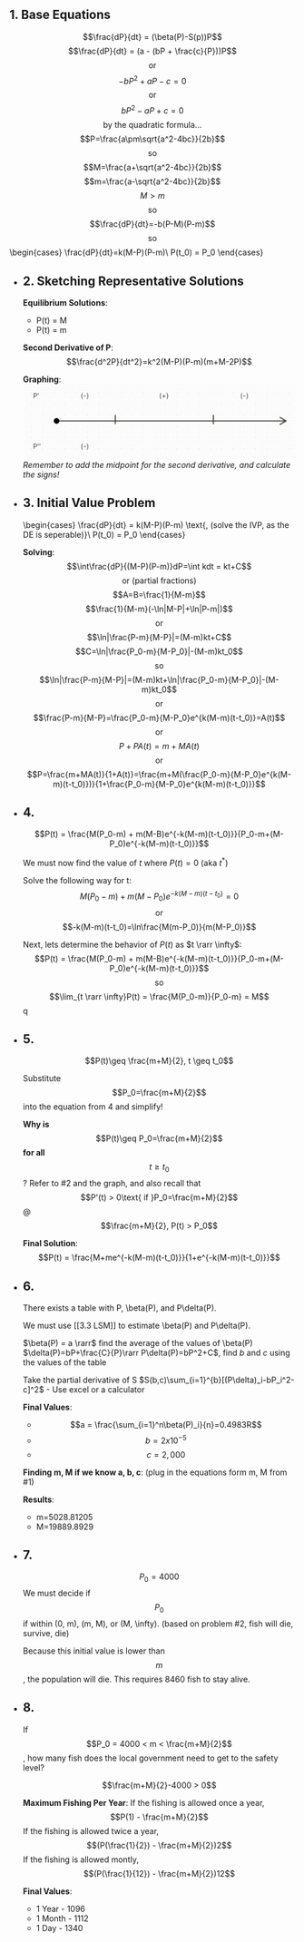 ## 1. Base Equations
$$\frac{dP}{dt} = (\beta(P)-S(p))P$$
$$\frac{dP}{dt} = (a - (bP + \frac{c}{P}))P$$
$$\text{or}$$
$$-bP^2+aP-c=0$$
$$\text{or}$$
$$bP^2-aP+c=0$$
$$\text{by the quadratic formula...}$$
$$P=\frac{a\pm\sqrt{a^2-4bc}}{2b}$$
$$\text{so}$$
$$M=\frac{a+\sqrt{a^2-4bc}}{2b}$$
$$m=\frac{a-\sqrt{a^2-4bc}}{2b}$$
$$M > m$$
$$\text{so}$$
$$\frac{dP}{dt}=-b(P-M)(P-m)$$
$$\text{so}$$
\begin{cases}
\frac{dP}{dt}=k(M-P)(P-m)\\
P(t_0) = P_0
\end{cases}
- ## 2. Sketching Representative Solutions
  **Equilibrium Solutions**:
  * P(t) = M
  * P(t) = m
  
  **Second Derivative of P**:
  $$\frac{d^2P}{dt^2}=k^2(M-P)(P-m)(m+M-2P)$$
  
  **Graphing**:
  ![image.png](../assets/image_1713367597573_0.png)
  *Remember to add the midpoint for the second derivative, and calculate the signs!*
- ## 3. Initial Value Problem
  \begin{cases}
  \frac{dP}{dt} = k(M-P)(P-m) \text{, (solve the IVP, as the DE is seperable)}\\
  P(t_0) = P_0
  \end{cases}
  
  **Solving**:
  $$\int\frac{dP}{(M-P)(P-m)}dP=\int kdt = kt+C$$
  $$\text{or (partial fractions)}$$
  $$A=B=\frac{1}{M-m}$$
  $$\frac{1}{M-m}(-\ln|M-P|+\ln|P-m|)$$
  $$\text{or}$$
  $$\ln|\frac{P-m}{M-P}|=(M-m)kt+C$$
  $$C=\ln|\frac{P_0-m}{M-P_0}|-(M-m)kt_0$$
  $$\text{so}$$
  $$\ln|\frac{P-m}{M-P}|=(M-m)kt+\ln|\frac{P_0-m}{M-P_0}|-(M-m)kt_0$$
  $$\text{or}$$
  $$\frac{P-m}{M-P}=\frac{P_0-m}{M-P_0}e^{k(M-m)(t-t_0)}=A(t)$$
  $$\text{or}$$
  $$P+PA(t)=m+MA(t)$$
  $$\text{or}$$
  $$P=\frac{m+MA(t)}{1+A(t)}=\frac{m+M(\frac{P_0-m}{M-P_0}e^{k(M-m)(t-t_0)})}{1+\frac{P_0-m}{M-P_0}e^{k(M-m)(t-t_0)}}$$
- ## 4. 
  $$P(t) = \frac{M(P_0-m) + m(M-B)e^{-k(M-m)(t-t_0)}}{P_0-m+(M-P_0)e^{-k(M-m)(t-t_0)}}$$
  
  We must now find the value of $t$ where $P(t) = 0$ (aka $t^{*}$)
  
  Solve the following way for t:
  $$M(P_0-m)+m(M-P_0)e^{-k(M-m)(t-t_0)}=0$$
  $$\text{or}$$
  $$-k(M-m)(t-t_0)=\ln\frac{M(m-P_0)}{m(M-P_0)}$$
  
  Next, lets determine the behavior of $P(t)$ as $t \rarr \infty$:
  $$P(t) = \frac{M(P_0-m) + m(M-B)e^{-k(M-m)(t-t_0)}}{P_0-m+(M-P_0)e^{-k(M-m)(t-t_0)}}$$
  $$\text{so}$$
  $$\lim_{t \rarr \infty}P(t) = \frac{M(P_0-m)}{P_0-m} = M$$q
- ## 5.
  $$P(t)\geq \frac{m+M}{2}, t \geq t_0$$
  
  Substitute $$P_0=\frac{m+M}{2}$$ into the equation from 4 and simplify!
  
  **Why is** $$P(t)\geq P_0=\frac{m+M}{2}$$ **for all** $$t \geq t_0$$?
  Refer to #2 and the graph, and also recall that $$P'(t) > 0\text{ if }P_0=\frac{m+M}{2}$$
  @ $$\frac{m+M}{2}, P(t) > P_0$$
  
  **Final Solution**:
  $$P(t) = \frac{M+me^{-k(M-m)(t-t_0)}}{1+e^{-k(M-m)(t-t_0)}}$$
- ## 6.
  There exists a table with P, \beta(P), and P\delta(P).
  
  We must use [[3.3 LSM]] to estimate \beta(P) and P\delta(P).
  
  $\beta(P) = a \rarr$  find the average of the values of \beta(P)
  $\delta(P)=bP+\frac{C}{P}\rarr P\delta(P)=bP^2+C$, find *b* and *c* using the values of the table
  
  Take the partial derivative of S 
  $S(b,c)\sum_{i=1}^{b}[(P\delta)_i-bP_i^2-c]^2$ - Use excel or a calculator
  
  **Final Values**:
  * $$a = \frac{\sum_{i=1}^n\beta(P)_i}{n}=0.4983R$$
  * $$b = 2x10^{-5}$$
  * $$c = 2,000$$
  
  **Finding m, M if we know a, b, c**:
  (plug in the equations form m, M from #1)
  
  **Results**:
  * m=5028.81205
  * M=19889.8929
- ## 7.
  $$P_0=4000$$
  We must decide if $$P_0$$ if within (0, m), (m, M), or (M, \infty). (based on problem #2, fish will die, survive, die)
  
  Because this initial value is lower than $$m$$, the population will die. This requires 8460 fish to stay alive.
- ## 8.
  If $$P_0 = 4000 < m < \frac{m+M}{2}$$, how many fish does the local government need to get to the safety level?
  
  $$\frac{m+M}{2}-4000 > 0$$
  
  **Maximum Fishing Per Year**:
  If the fishing is allowed once a year, $$P(1) - \frac{m+M}{2}$$
  If the fishing is allowed twice a year, $$(P(\frac{1}{2}) - \frac{m+M}{2})2$$
  If the fishing is allowed montly, $$(P(\frac{1}{12}) - \frac{m+M}{2})12$$
  
  **Final Values**:
  * 1 Year - 1096
  * 1 Month - 1112
  * 1 Day - 1340